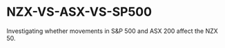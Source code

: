 # NZX-VS-ASX-VS-SP500
Investigating  whether movements in S&amp;P 500 and ASX 200 affect the NZX 50.
